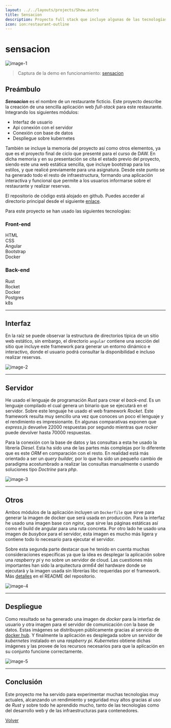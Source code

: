 ```yaml
---
layout: ../../layouts/projects/Show.astro
title: Sensacion
description: Proyecto full stack que incluye algunas de las tecnologías más innovadoras.
icon: ion:restaurant-outline
---
```


<script src="https://code.iconify.design/iconify-icon/1.0.0-beta.3/iconify-icon.min.js"></script>

# sensacion

![image-1](/projects/pfc/image-1.png)

> Captura de la demo en funcionamiento: [sensacion](https://sensacion.kennycallado.dev)

## Preámbulo

**_Sensacion_** es el nombre de un restaurante ficticio. Este proyecto describe la creación de una sencilla aplicación web _full-stack_ para este restaurante. Integrando los siguientes módulos:

- Interfaz de usuario
- Api conexión con el servidor
- Conexión con base de datos
- Despliegue sobre kubernetes

También se incluye la memoria del proyecto así como otros elementos, ya que es el proyecto final de ciclo que presenté para el curso de DAW. En dicha memoria y en su presentación se cita el estado previo del proyecto, siendo este una web estática sencilla, que incluye bootstrap para los estilos, y que realicé previamente para una asignatura. Desde este punto se ha generado todo el resto de infraestructura, formando una aplicación interactiva y funcional que permite a los usuarios informarse sobre el restaurante y realizar reservas.

El repositorio de código está alojado en github. Puedes acceder al directorio principal desde el siguiente [enlace](https://github.com/kennycallado/PFC-root).

Para este proyecto se han usado las siguientes tecnologías:

### Front-end

<div class="md:w-9/12 mx-auto flex justify-between">
  <div class="flex flex-col">
    <iconify-icon class="text-6xl" icon="vscode-icons:file-type-html"></iconify-icon>
    <span class="hidden md:block text-center">HTML</span>
  </div>
  <div class="flex flex-col">
    <iconify-icon class="text-6xl" icon="vscode-icons:file-type-css"></iconify-icon>
    <span class="hidden md:block text-center">CSS</span>
  </div>
  <div class="flex flex-col">
    <iconify-icon class="text-6xl" icon="logos:angular-icon"></iconify-icon>
    <span class="hidden md:block text-center">Angular</span>
  </div>
  <div class="flex flex-col">
    <iconify-icon class="text-6xl" icon="logos:bootstrap"></iconify-icon>
    <span class="hidden md:block text-center">Bootstrap</span>
  </div>
  <div class="flex flex-col">
    <iconify-icon class="text-6xl" icon="logos:docker-icon"></iconify-icon>
    <span class="hidden md:block text-center">Docker</span>
  </div>
</div>
  
### Back-end

<div class="md:w-9/12 mx-auto flex justify-between">
  <div class="flex flex-col">
    <iconify-icon class="text-6xl" icon="logos:rust"></iconify-icon>
    <span class="hidden md:block text-center">Rust</span>
  </div>
  <div class="flex flex-col">
    <iconify-icon class="text-6xl" icon="openmoji:rocket"></iconify-icon>
    <span class="hidden md:block text-center">Rocket</span>
  </div>
  <div class="flex flex-col">
    <iconify-icon class="text-6xl" icon="logos:docker-icon"></iconify-icon>
    <span class="hidden md:block text-center">Docker</span>
  </div>
  <div class="flex flex-col">
    <iconify-icon class="text-6xl" icon="logos:postgresql"></iconify-icon>
    <span class="hidden md:block text-center">Postgres</span>
  </div>
  <div class="flex flex-col">
    <iconify-icon class="text-6xl" icon="logos:kubernetes"></iconify-icon>
    <span class="hidden md:block text-center">k8s</span>
  </div>
</div>

---

## Interfaz

En la raíz se puede observar la estructura de directorios típica de un sitio web estático, sin embargo, el directorio `angular` contiene una sección del sitio que incluye este framework para generar un entorno dinámico e interactivo, donde el usuario podrá consultar la disponibilidad e incluso realizar reservas.

![image-2](/projects/pfc/image-2.png)

---

## Servidor

He usado el lenguaje de programación _Rust_ para crear el _back-end_. Es un lenguaje compilado el cual genera un binario que se ejecutará en el servidor. Sobre este lenguaje he usado el web framework _Rocket_. Este framework resulta muy sencillo una vez que conoces un poco el lenguaje y el rendimiento es impresionante. En algunas comparativas exponen que _express.js_ devuelve 22000 respuestas por segundo mientras que _rocker_ puede devolver hasta 70000 respuestas.

Para la conexión con la base de datos y las consultas a esta he usado la librería _Diesel_. Esta ha sido una de las partes más complejas por lo diferente que es este _ORM_ en comparación con el resto. En realidad está más orientado a ser un _query builder,_ por lo que ha sido un pequeño cambio de paradigma acostumbrado a realizar las consultas manualmente o usando soluciones tipo _Doctrine_ para _php_.

![image-3](/projects/pfc/image-3.png)

---

## Otros

Ambos módulos de la aplicación incluyen un `Dockerfile` que sirve para generar la imagen de docker que será usada en producción. Para la interfaz he usado una imagen base con _nginx_, que sirve las páginas estáticas así como el build de angular para una ruta concreta. Por otro lado he usado una imagen de _busybox_ para el servidor, esta imagen es mucho más ligera y contiene todo lo necesario para ejecutar el servidor.

Sobre esta segunda parte destacar que he tenido en cuenta muchas consideraciones específicas ya que la idea es desplegar la aplicación sobre una _raspberry pi_ y no sobre un servidor de cloud. Las cuestiones más importantes han sido la arquitectura _arm64_ del hardware donde se ejecutará y la imagen usada sin librerías libc requeridas por el framework. Más [detalles](https://github.com/kennycallado/PFC-server/tree/4bac75490841cd5f4427724f52cd878780f33c06) en el README del repositorio.

![image-4](/projects/pfc/image-4.png)

---

## Despliegue

Como resultado se ha generado una imagen de _docker_ para la interfaz de usuario y otra imagen para el servidor de comunicación con la base de datos. Estas imágenes se distribuyen públicamente gracias al servicio de [docker hub](https://hub.docker.com). Y finalmente la aplicación es desplegada sobre un servidor de _kubernetes_ instalado en una _raspberry pi_. _Kubernetes_ obtiene dichas imágenes y las provee de los recursos necesarios para que la aplicación en su conjunto funcione correctamente.

![image-5](/projects/pfc/image-5.png)

---

## Conclusión

Este proyecto me ha servido para experimentar muchas tecnologías muy actuales, alcanzando un rendimiento y seguridad muy altos gracias al uso de _Rust_ y sobre todo he aprendido mucho, tanto de las tecnologías como del desarrollo web y de las infraestructuras para contenedores.

<a href="/projects">Volver</a>
